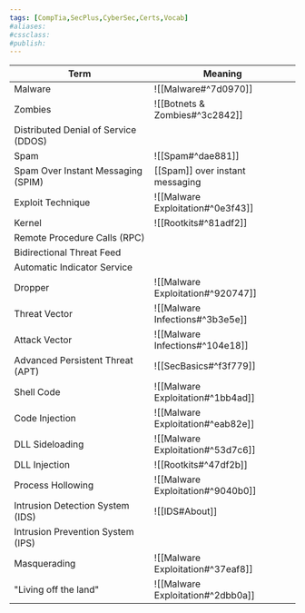 ```yaml
---
tags: [CompTia,SecPlus,CyberSec,Certs,Vocab]
#aliases:
#cssclass:
#publish:
---
```


| Term                                         | Meaning                                                                       |
| -------------------------------------------- | ----------------------------------------------------------------------------- |
| Malware                                      | ![[Malware#^7d0970]]                                                          |
| Zombies                                      | ![[Botnets & Zombies#^3c2842]]                                                |
| Distributed Denial of Service (DDOS)         |                                                                               |
| Spam                                         | ![[Spam#^dae881]]                                                             |
| Spam Over Instant Messaging (SPIM)       | [[Spam]] over instant messaging                                               |
| Exploit Technique                            | ![[Malware Exploitation#^0e3f43]]                                             |
| Kernel                                       | ![[Rootkits#^81adf2]]                                                         |
| Remote Procedure Calls (RPC)             |                                                                               |
| Bidirectional Threat Feed                    |                                                                               |
| Automatic Indicator Service                  |                                                                               |
| Dropper                                      | ![[Malware Exploitation#^920747]]                                             |
| Threat Vector                                | ![[Malware Infections#^3b3e5e]]                                               |
| Attack Vector                                | ![[Malware Infections#^104e18]]                                               |
| Advanced Persistent Threat (APT)             | ![[SecBasics#^f3f779]]                                                        |
| Shell Code                                   | ![[Malware Exploitation#^1bb4ad]]                                             |
| Code Injection                               | ![[Malware Exploitation#^eab82e]]                                             |
| DLL Sideloading                              | ![[Malware Exploitation#^53d7c6]]                                             |
| DLL Injection                                | ![[Rootkits#^47df2b]]                                                         |
| Process Hollowing                            | ![[Malware Exploitation#^9040b0]]                                             |
| Intrusion Detection System (IDS)         | ![[IDS#About]]                                                                |
| Intrusion Prevention System (IPS)        |                                                                               |
| Masquerading                                 | ![[Malware Exploitation#^37eaf8]]                                             |
| "Living off the land"                        | ![[Malware Exploitation#^2dbb0a]]                                             |